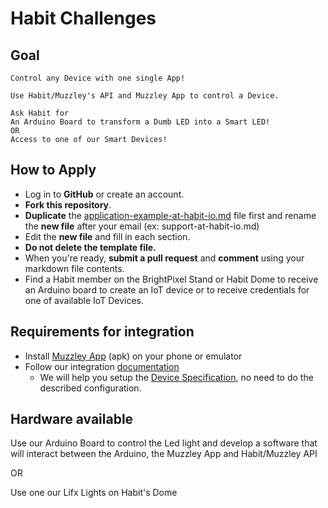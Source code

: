 # Habit Challenges
## Goal
    Control any Device with one single App!
    
    Use Habit/Muzzley's API and Muzzley App to control a Device.
    
    Ask Habit for 
    An Arduino Board to transform a Dumb LED into a Smart LED!
    OR
    Access to one of our Smart Devices!
    
## How to Apply
* Log in to **GitHub** or create an account.
* **Fork this repository**.
* **Duplicate** the [application-example-at-habit-io.md](https://github.com/habitio/PixelCamp/blob/master/application-example-at-habit-io.md) file first and rename the **new file** after your email (ex: support-at-habit-io.md)
* Edit the **new file** and fill in each section.
* **Do not delete the template file.**
* When you're ready, **submit a pull request** and **comment** using your markdown file contents.
* Find a Habit member on the BrightPixel Stand or Habit Dome to receive an Arduino board to create an IoT device or to receive credentials for one of available IoT Devices.


## Requirements for integration
* Install [Muzzley App](https://cdn.muzzley.com/apk/muzzley-v3.apk) (apk) on your phone or emulator
* Follow our integration [documentation](https://muzzleyintegrations.docs.apiary.io) 
    * We will help you setup the [Device Specification](https://muzzleyintegrations.docs.apiary.io/#reference/device-specifications), no need to do the described configuration.
    
## Hardware available
Use our Arduino Board to control the Led light and develop a software that will interact between the Arduino, the Muzzley App and Habit/Muzzley API

OR

Use one our Lifx Lights on Habit's Dome

